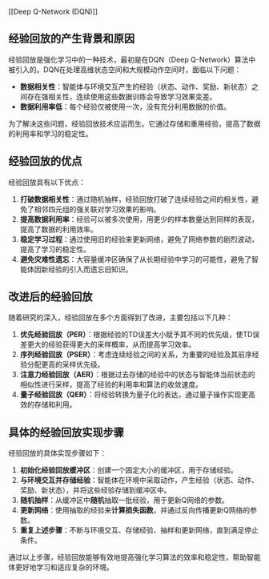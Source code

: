 [[Deep Q-Network (DQN)]]



## 经验回放的产生背景和原因
经验回放是强化学习中的一种技术，最初是在DQN（Deep Q-Network）算法中被引入的。DQN在处理高维状态空间和大规模动作空间时，面临以下问题：
- **数据相关性**：智能体与环境交互产生的经验（状态、动作、奖励、新状态）之间存在强相关性，连续使用这些数据训练会导致学习效果变差。
- **数据利用率低**：每个经验仅被使用一次，没有充分利用数据的价值。

为了解决这些问题，经验回放技术应运而生。它通过存储和重用经验，提高了数据的利用率和学习的稳定性。



## 经验回放的优点

经验回放具有以下优点：
1. **打破数据相关性**：通过随机抽样，经验回放打破了连续经验之间的相关性，避免了相邻四元组的强关联对学习效果的影响。
2. **提高数据利用率**：经验可以被多次使用，用更少的样本数量达到同样的表现，提高了数据的利用效率。
3. **稳定学习过程**：通过使用旧的经验来更新网络，避免了网络参数的剧烈波动，提高了学习的稳定性。
4. **避免灾难性遗忘**：大容量缓冲区确保了从长期经验中学习的可能性，避免了智能体因新经验的引入而遗忘旧知识。



## 改进后的经验回放

随着研究的深入，经验回放在多个方面得到了改进，主要包括以下几种：
1. **优先经验回放（PER）**：根据经验的TD误差大小赋予其不同的优先级，使TD误差更大的经验获得更大的采样概率，从而提高学习效率。
2. **序列经验回放（PSER）**：考虑连续经验之间的关系，为重要的经验及其前序经验分配更高的采样优先级。
3. **注意力经验回放（AER）**：根据过去存储的经验中的状态与智能体当前状态的相似性进行采样，提高了经验的利用率和算法的收敛速度。
4. **量子经验回放（QER）**：将经验转换为量子化的表达，通过量子操作实现更高效的存储和利用。



## 具体的经验回放实现步骤

经验回放的具体实现步骤如下：
1. **初始化经验回放缓冲区**：创建一个固定大小的缓冲区，用于存储经验。
2. **与环境交互并存储经验**：智能体在环境中采取动作，产生经验（状态、动作、奖励、新状态），并将这些经验存储到缓冲区中。
3. **随机抽样**：从缓冲区中**随机**抽取一批经验，用于更新Q网络的参数。
4. **更新网络**：使用抽取的经验来**计算损失函数**，并通过反向传播更新Q网络的参数。
5. **重复上述步骤**：不断与环境交互、存储经验、抽样和更新网络，直到满足停止条件。

通过以上步骤，经验回放能够有效地提高强化学习算法的效率和稳定性，帮助智能体更好地学习和适应复杂的环境。

